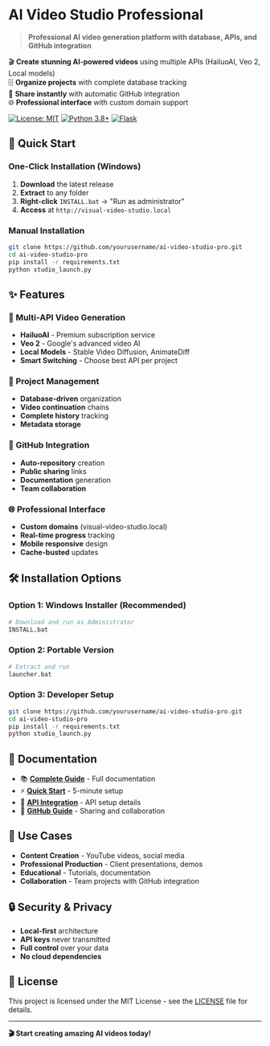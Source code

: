 # AI Video Studio Professional

> **Professional AI video generation platform with database, APIs, and GitHub integration**

🎬 **Create stunning AI-powered videos** using multiple APIs (HailuoAI, Veo 2, Local models)  
🗄️ **Organize projects** with complete database tracking  
🐙 **Share instantly** with automatic GitHub integration  
🌐 **Professional interface** with custom domain support  

[![License: MIT](https://img.shields.io/badge/License-MIT-yellow.svg)](https://opensource.org/licenses/MIT)
[![Python 3.8+](https://img.shields.io/badge/python-3.8+-blue.svg)](https://www.python.org/downloads/)
[![Flask](https://img.shields.io/badge/Flask-2.0+-green.svg)](https://flask.palletsprojects.com/)

## 🚀 Quick Start

### One-Click Installation (Windows)
1. **Download** the latest release
2. **Extract** to any folder
3. **Right-click** `INSTALL.bat` → "Run as administrator"
4. **Access** at `http://visual-video-studio.local`

### Manual Installation
```bash
git clone https://github.com/yourusername/ai-video-studio-pro.git
cd ai-video-studio-pro
pip install -r requirements.txt
python studio_launch.py
```

## ✨ Features

### 🤖 Multi-API Video Generation
- **HailuoAI** - Premium subscription service
- **Veo 2** - Google's advanced video AI  
- **Local Models** - Stable Video Diffusion, AnimateDiff
- **Smart Switching** - Choose best API per project

### 📁 Project Management
- **Database-driven** organization
- **Video continuation** chains
- **Complete history** tracking
- **Metadata storage**

### 🐙 GitHub Integration
- **Auto-repository** creation
- **Public sharing** links
- **Documentation** generation
- **Team collaboration**

### 🌐 Professional Interface
- **Custom domains** (visual-video-studio.local)
- **Real-time progress** tracking
- **Mobile responsive** design
- **Cache-busted** updates

## 🛠️ Installation Options

### Option 1: Windows Installer (Recommended)
```bash
# Download and run as Administrator
INSTALL.bat
```

### Option 2: Portable Version
```bash
# Extract and run
launcher.bat
```

### Option 3: Developer Setup
```bash
git clone https://github.com/yourusername/ai-video-studio-pro.git
cd ai-video-studio-pro
pip install -r requirements.txt
python studio_launch.py
```

## 📖 Documentation

- 📚 **[Complete Guide](README.md)** - Full documentation
- ⚡ **[Quick Start](QUICK_START.md)** - 5-minute setup
- 🔗 **[API Integration](docs/API_INTEGRATION.md)** - API setup details
- 🐙 **[GitHub Guide](docs/GITHUB_GUIDE.md)** - Sharing and collaboration

## 🎯 Use Cases

- **Content Creation** - YouTube videos, social media
- **Professional Production** - Client presentations, demos
- **Educational** - Tutorials, documentation
- **Collaboration** - Team projects with GitHub integration

## 🔒 Security & Privacy

- **Local-first** architecture
- **API keys** never transmitted
- **Full control** over your data
- **No cloud dependencies**

## 📄 License

This project is licensed under the MIT License - see the [LICENSE](LICENSE) file for details.

---

**🎬 Start creating amazing AI videos today!**